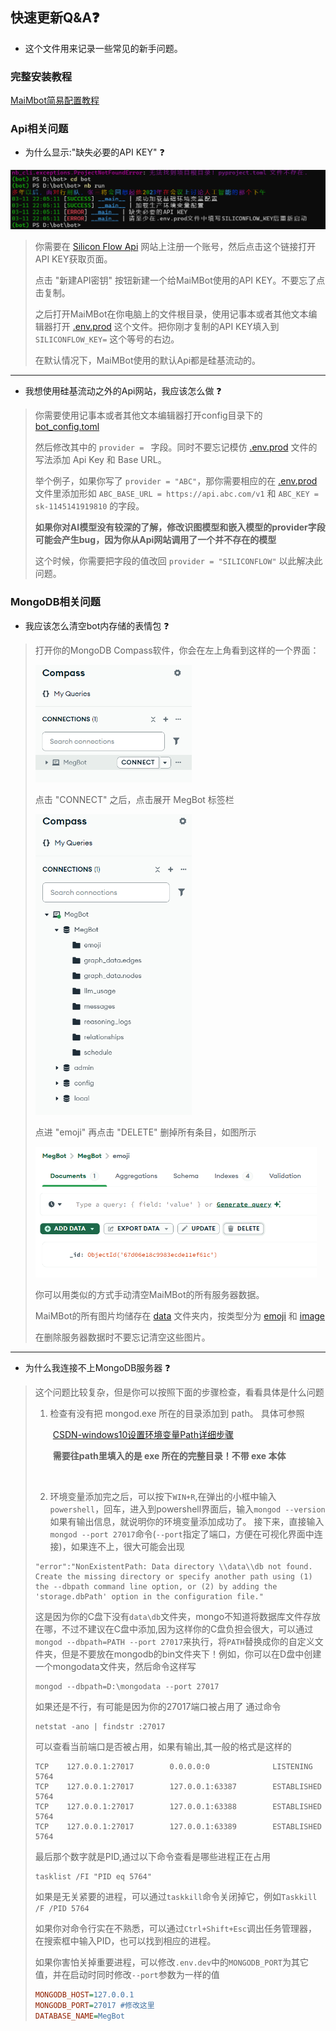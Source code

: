 ## 快速更新Q&A❓

- 这个文件用来记录一些常见的新手问题。

### 完整安装教程

[MaiMbot简易配置教程](https://www.bilibili.com/video/BV1zsQ5YCEE6)

### Api相关问题

- 为什么显示:"缺失必要的API KEY" ❓

<img src="API_KEY.png" width=650>

>你需要在 [Silicon Flow Api](https://cloud.siliconflow.cn/account/ak) 网站上注册一个账号，然后点击这个链接打开API KEY获取页面。
>
>点击 "新建API密钥" 按钮新建一个给MaiMBot使用的API KEY。不要忘了点击复制。
>
>之后打开MaiMBot在你电脑上的文件根目录，使用记事本或者其他文本编辑器打开 [.env.prod](../.env.prod) 
>这个文件。把你刚才复制的API KEY填入到 `SILICONFLOW_KEY=` 这个等号的右边。
>
>在默认情况下，MaiMBot使用的默认Api都是硅基流动的。

---

- 我想使用硅基流动之外的Api网站，我应该怎么做 ❓

>你需要使用记事本或者其他文本编辑器打开config目录下的 [bot_config.toml](../config/bot_config.toml) 
>
>然后修改其中的 `provider = ` 字段。同时不要忘记模仿 [.env.prod](../.env.prod) 文件的写法添加 Api Key 和 Base URL。
>
>举个例子，如果你写了 `provider = "ABC"`，那你需要相应的在 [.env.prod](../.env.prod) 文件里添加形如 `ABC_BASE_URL = https://api.abc.com/v1` 和 `ABC_KEY = sk-1145141919810` 的字段。
>
>**如果你对AI模型没有较深的了解，修改识图模型和嵌入模型的provider字段可能会产生bug，因为你从Api网站调用了一个并不存在的模型**
>
>这个时候，你需要把字段的值改回 `provider = "SILICONFLOW"` 以此解决此问题。

### MongoDB相关问题

- 我应该怎么清空bot内存储的表情包 ❓

>打开你的MongoDB Compass软件，你会在左上角看到这样的一个界面：
>
><img src="MONGO_DB_0.png" width=250>
>
><br>
>
>点击 "CONNECT" 之后，点击展开 MegBot 标签栏
>
><img src="MONGO_DB_1.png" width=250>
>
><br>
>
>点进 "emoji" 再点击 "DELETE" 删掉所有条目，如图所示
>
><img src="MONGO_DB_2.png" width=450>
>
><br>
>
>你可以用类似的方式手动清空MaiMBot的所有服务器数据。
>
>MaiMBot的所有图片均储存在 [data](../data) 文件夹内，按类型分为 [emoji](../data/emoji) 和 [image](../data/image)
>
>在删除服务器数据时不要忘记清空这些图片。

---

- 为什么我连接不上MongoDB服务器 ❓

>这个问题比较复杂，但是你可以按照下面的步骤检查，看看具体是什么问题
>
> 1. 检查有没有把 mongod.exe 所在的目录添加到 path。 具体可参照
>
>&emsp;&emsp;[CSDN-windows10设置环境变量Path详细步骤](https://blog.csdn.net/flame_007/article/details/106401215)
>
>&emsp;&emsp;**需要往path里填入的是 exe 所在的完整目录！不带 exe 本体**
>
><br>
>
> 2. 环境变量添加完之后，可以按下`WIN+R`,在弹出的小框中输入`powershell`，回车，进入到powershell界面后，输入`mongod --version`如果有输出信息，就说明你的环境变量添加成功了。
>     接下来，直接输入`mongod --port 27017`命令(`--port`指定了端口，方便在可视化界面中连接)，如果连不上，很大可能会出现
>```shell
>"error":"NonExistentPath: Data directory \\data\\db not found. Create the missing directory or specify another path using (1) the --dbpath command line option, or (2) by adding the 'storage.dbPath' option in the configuration file."
>```
>这是因为你的C盘下没有`data\db`文件夹，mongo不知道将数据库文件存放在哪，不过不建议在C盘中添加,因为这样你的C盘负担会很大，可以通过`mongod --dbpath=PATH --port 27017`来执行，将`PATH`替换成你的自定义文件夹，但是不要放在mongodb的bin文件夹下！例如，你可以在D盘中创建一个mongodata文件夹，然后命令这样写
>```shell
>mongod --dbpath=D:\mongodata --port 27017
>```
>
>如果还是不行，有可能是因为你的27017端口被占用了
>通过命令
>```shell
> netstat -ano | findstr :27017
>```
>可以查看当前端口是否被占用，如果有输出,其一般的格式是这样的
>```shell
> TCP    127.0.0.1:27017        0.0.0.0:0              LISTENING       5764
> TCP    127.0.0.1:27017        127.0.0.1:63387        ESTABLISHED     5764
> TCP    127.0.0.1:27017        127.0.0.1:63388        ESTABLISHED     5764
> TCP    127.0.0.1:27017        127.0.0.1:63389        ESTABLISHED     5764
>```
>最后那个数字就是PID,通过以下命令查看是哪些进程正在占用
>```shell
>tasklist /FI "PID eq 5764"
>```
>如果是无关紧要的进程，可以通过`taskkill`命令关闭掉它，例如`Taskkill /F /PID 5764`
>
>如果你对命令行实在不熟悉，可以通过`Ctrl+Shift+Esc`调出任务管理器，在搜索框中输入PID，也可以找到相应的进程。
>
>如果你害怕关掉重要进程，可以修改`.env.dev`中的`MONGODB_PORT`为其它值，并在启动时同时修改`--port`参数为一样的值
>```ini
>MONGODB_HOST=127.0.0.1
>MONGODB_PORT=27017 #修改这里
>DATABASE_NAME=MegBot
>```